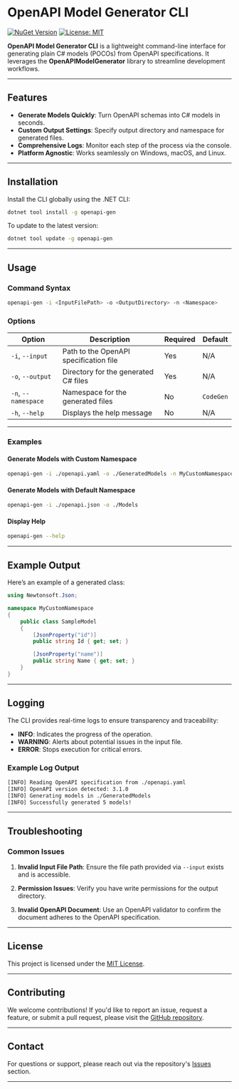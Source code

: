 
# OpenAPI Model Generator CLI

[![NuGet Version](https://img.shields.io/nuget/v/openapi-gen.svg?style=flat-square)](https://www.nuget.org/packages/openapi-gen/)
[![License: MIT](https://img.shields.io/badge/license-MIT-blue.svg)](LICENSE)

**OpenAPI Model Generator CLI** is a lightweight command-line interface for generating plain C# models (POCOs) from OpenAPI specifications. It leverages the **OpenAPIModelGenerator** library to streamline development workflows.

---

## Features

- **Generate Models Quickly**: Turn OpenAPI schemas into C# models in seconds.
- **Custom Output Settings**: Specify output directory and namespace for generated files.
- **Comprehensive Logs**: Monitor each step of the process via the console.
- **Platform Agnostic**: Works seamlessly on Windows, macOS, and Linux.

---

## Installation

Install the CLI globally using the .NET CLI:

```sh
dotnet tool install -g openapi-gen
```

To update to the latest version:

```sh
dotnet tool update -g openapi-gen
```

---

## Usage

### Command Syntax

```sh
openapi-gen -i <InputFilePath> -o <OutputDirectory> -n <Namespace>
```

### Options

| Option                 | Description                                 | Required | Default      |
|------------------------|---------------------------------------------|----------|--------------|
| `-i`, `--input`        | Path to the OpenAPI specification file      | Yes      | N/A          |
| `-o`, `--output`       | Directory for the generated C# files        | Yes      | N/A          |
| `-n`, `--namespace`    | Namespace for the generated files           | No       | `CodeGen`    |
| `-h`, `--help`         | Displays the help message                   | No       | N/A          |

---

### Examples

#### Generate Models with Custom Namespace

```sh
openapi-gen -i ./openapi.yaml -o ./GeneratedModels -n MyCustomNamespace
```

#### Generate Models with Default Namespace

```sh
openapi-gen -i ./openapi.json -o ./Models
```

#### Display Help

```sh
openapi-gen --help
```

---

## Example Output

Here’s an example of a generated class:

```csharp
using Newtonsoft.Json;

namespace MyCustomNamespace
{
    public class SampleModel
    {
        [JsonProperty("id")]
        public string Id { get; set; }

        [JsonProperty("name")]
        public string Name { get; set; }
    }
}
```

---

## Logging

The CLI provides real-time logs to ensure transparency and traceability:
- **INFO**: Indicates the progress of the operation.
- **WARNING**: Alerts about potential issues in the input file.
- **ERROR**: Stops execution for critical errors.

### Example Log Output

```sh
[INFO] Reading OpenAPI specification from ./openapi.yaml
[INFO] OpenAPI version detected: 3.1.0
[INFO] Generating models in ./GeneratedModels
[INFO] Successfully generated 5 models!
```

---

## Troubleshooting

### Common Issues

1. **Invalid Input File Path**:
   Ensure the file path provided via `--input` exists and is accessible.

2. **Permission Issues**:
   Verify you have write permissions for the output directory.

3. **Invalid OpenAPI Document**:
   Use an OpenAPI validator to confirm the document adheres to the OpenAPI specification.

---

## License

This project is licensed under the [MIT License](LICENSE).

---

## Contributing

We welcome contributions! If you'd like to report an issue, request a feature, or submit a pull request, please visit the [GitHub repository](https://github.com/yourusername/OpenAPIModelGeneratorCLI).

---

## Contact

For questions or support, please reach out via the repository's [Issues](https://github.com/yourusername/OpenAPIModelGeneratorCLI/issues) section.

---
